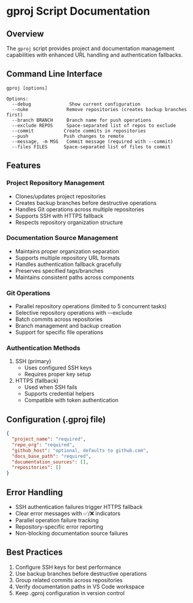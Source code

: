 # gproj Script Documentation

## Overview
The `gproj` script provides project and documentation management capabilities with enhanced URL handling and authentication fallbacks.

## Command Line Interface
```
gproj [options]

Options:
  --debug              Show current configuration
  --nuke              Remove repositories (creates backup branches first)
  --branch BRANCH     Branch name for push operations
  --exclude REPOS     Space-separated list of repos to exclude
  --commit           Create commits in repositories
  --push             Push changes to remote
  --message, -m MSG   Commit message (required with --commit)
  --files FILES      Space-separated list of files to commit
```

## Features

### Project Repository Management
- Clones/updates project repositories
- Creates backup branches before destructive operations
- Handles Git operations across multiple repositories
- Supports SSH with HTTPS fallback
- Respects repository organization structure

### Documentation Source Management
- Maintains proper organization separation
- Supports multiple repository URL formats
- Handles authentication fallback gracefully
- Preserves specified tags/branches
- Maintains consistent paths across components

### Git Operations
- Parallel repository operations (limited to 5 concurrent tasks)
- Selective repository operations with --exclude
- Batch commits across repositories
- Branch management and backup creation
- Support for specific file operations

### Authentication Methods
1. SSH (primary)
   - Uses configured SSH keys
   - Requires proper key setup
2. HTTPS (fallback)
   - Used when SSH fails
   - Supports credential helpers
   - Compatible with token authentication

## Configuration (.gproj file)
```json
{
  "project_name": "required",
  "repo_org": "required",
  "github_host": "optional, defaults to github.com",
  "docs_base_path": "required",
  "documentation_sources": [],
  "repositories": []
}
```

## Error Handling
- SSH authentication failures trigger HTTPS fallback
- Clear error messages with ✅/❌ indicators
- Parallel operation failure tracking
- Repository-specific error reporting
- Non-blocking documentation source failures

## Best Practices
1. Configure SSH keys for best performance
2. Use backup branches before destructive operations
3. Group related commits across repositories
4. Verify documentation paths in VS Code workspace
5. Keep .gproj configuration in version control